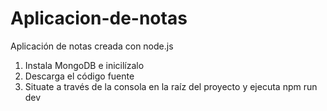 # Aplicacion-de-notas
Aplicación de notas creada con node.js

1. Instala MongoDB e inicilízalo
2. Descarga el código fuente
3. Situate a través de la consola en la raíz del proyecto y ejecuta npm run dev

